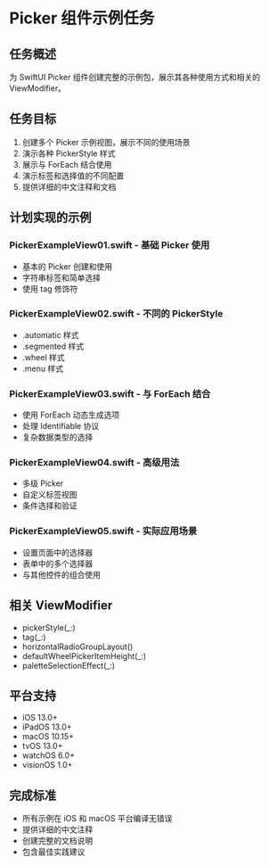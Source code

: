 # Picker 组件示例任务

## 任务概述

为 SwiftUI Picker 组件创建完整的示例包，展示其各种使用方式和相关的 ViewModifier。

## 任务目标

1. 创建多个 Picker 示例视图，展示不同的使用场景
2. 演示各种 PickerStyle 样式
3. 展示与 ForEach 结合使用
4. 演示标签和选择值的不同配置
5. 提供详细的中文注释和文档

## 计划实现的示例

### PickerExampleView01.swift - 基础 Picker 使用

- 基本的 Picker 创建和使用
- 字符串标签和简单选择
- 使用 tag 修饰符

### PickerExampleView02.swift - 不同的 PickerStyle

- .automatic 样式
- .segmented 样式
- .wheel 样式
- .menu 样式

### PickerExampleView03.swift - 与 ForEach 结合

- 使用 ForEach 动态生成选项
- 处理 Identifiable 协议
- 复杂数据类型的选择

### PickerExampleView04.swift - 高级用法

- 多级 Picker
- 自定义标签视图
- 条件选择和验证

### PickerExampleView05.swift - 实际应用场景

- 设置页面中的选择器
- 表单中的多个选择器
- 与其他控件的组合使用

## 相关 ViewModifier

- pickerStyle(\_:)
- tag(\_:)
- horizontalRadioGroupLayout()
- defaultWheelPickerItemHeight(\_:)
- paletteSelectionEffect(\_:)

## 平台支持

- iOS 13.0+
- iPadOS 13.0+
- macOS 10.15+
- tvOS 13.0+
- watchOS 6.0+
- visionOS 1.0+

## 完成标准

- 所有示例在 iOS 和 macOS 平台编译无错误
- 提供详细的中文注释
- 创建完整的文档说明
- 包含最佳实践建议

